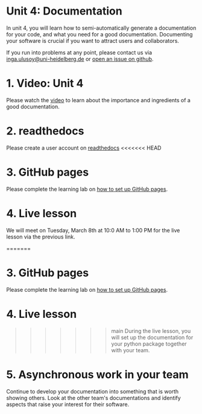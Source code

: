 # Unit 4: Documentation
In unit 4, you will learn how to semi-automatically generate a documentation for your code, and what you need for a good documentation. Documenting your software is crucial if you want to attract users and collaborators.

If you run into problems at any point, please contact us via inga.ulusoy@uni-heidelberg.de or [open an issue on github](https://docs.github.com/en/github/managing-your-work-on-github/creating-an-issue).

# 1. Video: Unit 4
Please watch the [video]() to learn about the importance and ingredients of a good documentation.

# 2. readthedocs
Please create a user account on [readthedocs]()
<<<<<<< HEAD

# 3. GitHub pages
Please complete the learning lab on [how to set up GitHub pages](https://lab.github.com/githubtraining/github-pages).

# 4. Live lesson
We will meet on Tuesday, March 8th at 10:0 AM to 1:00 PM for the live lesson via the previous link.

=======

# 3. GitHub pages
Please complete the learning lab on [how to set up GitHub pages](https://lab.github.com/githubtraining/github-pages).

# 4. Live lesson
>>>>>>> main
During the live lesson, you will set up the documentation for your python package together with your team.

# 5. Asynchronous work in your team
Continue to develop your documentation into something that is worth showing others. Look at the other team's documentations and identify aspects that raise your interest for their software.